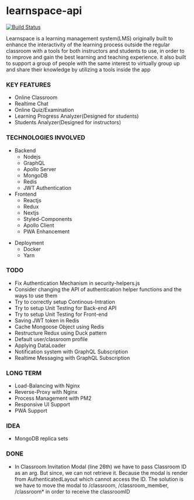 # learnspace-api

[![Build Status](https://travis-ci.org/ChampTiravat/learnspace-api.svg?branch=setup-ci)](https://travis-ci.org/ChampTiravat/learnspace-api)

Learnspace is a learning management system(LMS) originally built to enhance the interactivity of the learning process outside the regular classroom with a tools for both instructors and students to use, in order to to improve and gain the best learning and teaching experience. it also built to support a group of people with the same interest to virtually group up and share their knowledge by utilizing a tools inside the app

### KEY FEATURES

* Online Classroom
* Realtime Chat
* Online Quiz/Examination
* Learning Progress Analyzer(Designed for students)
* Students Analyzer(Designed for instructors)

### TECHNOLOGIES INVOLVED

* Backend
  * Nodejs
  * GraphQL
  * Apollo Server
  * MongoDB
  * Redis
  * JWT Authentication
* Frontend
  * Reactjs
  - Redux
  * Nextjs
  * Styled-Components
  * Apollo Client
  * PWA Enhancement

- Deployment
  * Docker
  - Yarn

### TODO

* Fix Authentication Mechanism in security-helpers.js
* Consider changing the API of authentication helper functions and the ways to use them
* Try to correctly setup Continous-Intration
* Try to setup Unit Testing for Back-end API
* Try to setup Unit Testing for Front-end
* Saving JWT token in Redis
* Cache Mongoose Object using Redis
* Restructure Redux using Duck pattern
* Default user/classroom profile
* Applying DataLoader
* Notification system with GraphQL Subscription
* Realtime Messaging with GraphQL Subscription

### LONG TERM

* Load-Balancing with Nginx
* Reverse-Proxy with Nginx
* Process Management with PM2
* Responsive UI Support
* PWA Support

### IDEA

* MongoDB replica sets

### DONE

* In Classroom Invitation Modal (line 26th) we have to pass Classroom ID as an arg. But since, we can not retrieve it. Because the modal is render from AuthenticatedLayout which cannot access the ID. The solution is we have to move the modal to /classroom, /classroom_member, /classroom\* in order to receive the classroomID
